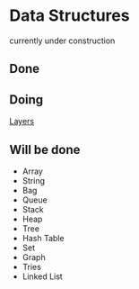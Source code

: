 # Data Structures

currently under construction

## Done

## Doing
[Layers](https://leetcode.com/explore/learn/card/the-leetcode-beginners-guide/679/sql-syntax/4358/)

## Will be done
- Array
- String
- Bag
- Queue
- Stack
- Heap
- Tree
- Hash Table
- Set
- Graph
- Tries
- Linked List
